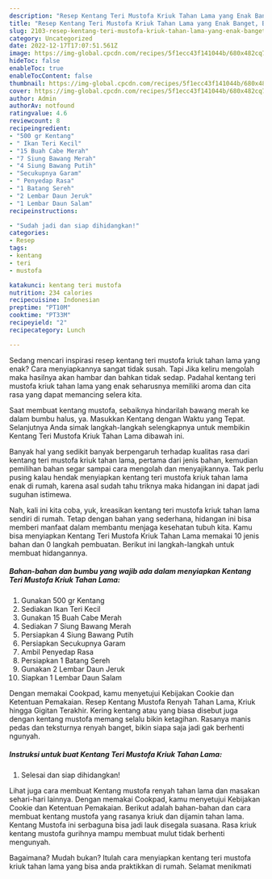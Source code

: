 ```yaml
---
description: "Resep Kentang Teri Mustofa Kriuk Tahan Lama yang Enak Banget, Buat Buka Puasa Enak Banget"
title: "Resep Kentang Teri Mustofa Kriuk Tahan Lama yang Enak Banget, Buat Buka Puasa Enak Banget"
slug: 2103-resep-kentang-teri-mustofa-kriuk-tahan-lama-yang-enak-banget-buat-buka-puasa-enak-banget
category: Uncategorized
date: 2022-12-17T17:07:51.561Z
image: https://img-global.cpcdn.com/recipes/5f1ecc43f141044b/680x482cq70/kentang-teri-mustofa-kriuk-tahan-lama-foto-resep-utama.jpg
hideToc: false
enableToc: true
enableTocContent: false
thumbnail: https://img-global.cpcdn.com/recipes/5f1ecc43f141044b/680x482cq70/kentang-teri-mustofa-kriuk-tahan-lama-foto-resep-utama.jpg
cover: https://img-global.cpcdn.com/recipes/5f1ecc43f141044b/680x482cq70/kentang-teri-mustofa-kriuk-tahan-lama-foto-resep-utama.jpg
author: Admin
authorAv: notfound
ratingvalue: 4.6
reviewcount: 8
recipeingredient:
- "500 gr Kentang"
- " Ikan Teri Kecil"
- "15 Buah Cabe Merah"
- "7 Siung Bawang Merah"
- "4 Siung Bawang Putih"
- "Secukupnya Garam"
- " Penyedap Rasa"
- "1 Batang Sereh"
- "2 Lembar Daun Jeruk"
- "1 Lembar Daun Salam"
recipeinstructions:

- "Sudah jadi dan siap dihidangkan!"
categories:
- Resep
tags:
- kentang
- teri
- mustofa

katakunci: kentang teri mustofa 
nutrition: 234 calories
recipecuisine: Indonesian
preptime: "PT10M"
cooktime: "PT33M"
recipeyield: "2"
recipecategory: Lunch

---
```



Sedang mencari inspirasi resep kentang teri mustofa kriuk tahan lama yang enak? Cara menyiapkannya sangat tidak susah. Tapi Jika keliru mengolah maka hasilnya akan hambar dan bahkan tidak sedap. Padahal kentang teri mustofa kriuk tahan lama yang enak seharusnya memiliki aroma dan cita rasa yang dapat memancing selera kita.


Saat membuat kentang mustofa, sebaiknya hindarilah bawang merah ke dalam bumbu halus, ya. Masukkan Kentang dengan Waktu yang Tepat. Selanjutnya Anda simak langkah-langkah selengkapnya untuk membikin Kentang Teri Mustofa Kriuk Tahan Lama dibawah ini.

Banyak hal yang sedikit banyak berpengaruh terhadap kualitas rasa dari kentang teri mustofa kriuk tahan lama, pertama dari jenis bahan, kemudian pemilihan bahan segar sampai cara mengolah dan menyajikannya. Tak perlu pusing kalau hendak menyiapkan kentang teri mustofa kriuk tahan lama enak di rumah, karena asal sudah tahu triknya maka hidangan ini dapat jadi suguhan istimewa.


Nah, kali ini kita coba, yuk, kreasikan kentang teri mustofa kriuk tahan lama sendiri di rumah. Tetap dengan bahan yang sederhana, hidangan ini bisa memberi manfaat dalam membantu menjaga kesehatan tubuh kita. Kamu bisa menyiapkan Kentang Teri Mustofa Kriuk Tahan Lama memakai 10 jenis bahan dan 0 langkah pembuatan. Berikut ini langkah-langkah untuk membuat hidangannya.

<!--inarticleads1-->

##### Bahan-bahan dan bumbu yang wajib ada dalam menyiapkan Kentang Teri Mustofa Kriuk Tahan Lama:

1. Gunakan 500 gr Kentang
1. Sediakan  Ikan Teri Kecil
1. Gunakan 15 Buah Cabe Merah
1. Sediakan 7 Siung Bawang Merah
1. Persiapkan 4 Siung Bawang Putih
1. Persiapkan Secukupnya Garam
1. Ambil  Penyedap Rasa
1. Persiapkan 1 Batang Sereh
1. Gunakan 2 Lembar Daun Jeruk
1. Siapkan 1 Lembar Daun Salam


Dengan memakai Cookpad, kamu menyetujui Kebijakan Cookie dan Ketentuan Pemakaian. Resep Kentang Mustofa Renyah Tahan Lama, Kriuk hingga Gigitan Terakhir. Kering kentang atau yang biasa disebut juga dengan kentang mustofa memang selalu bikin ketagihan. Rasanya manis pedas dan teksturnya renyah banget, bikin siapa saja jadi gak berhenti ngunyah. 

<!--inarticleads2-->

##### Instruksi untuk buat Kentang Teri Mustofa Kriuk Tahan Lama:


1. Selesai dan siap dihidangkan!

Lihat juga cara membuat Kentang mustofa renyah tahan lama dan masakan sehari-hari lainnya. Dengan memakai Cookpad, kamu menyetujui Kebijakan Cookie dan Ketentuan Pemakaian. Berikut adalah bahan-bahan dan cara membuat kentang mustofa yang rasanya kriuk dan dijamin tahan lama. Kentang Mustofa ini serbaguna bisa jadi lauk disegala suasana. Rasa kriuk kentang mustofa gurihnya mampu membuat mulut tidak berhenti mengunyah. 

Bagaimana? Mudah bukan? Itulah cara menyiapkan kentang teri mustofa kriuk tahan lama yang bisa anda praktikkan di rumah. Selamat menikmati
